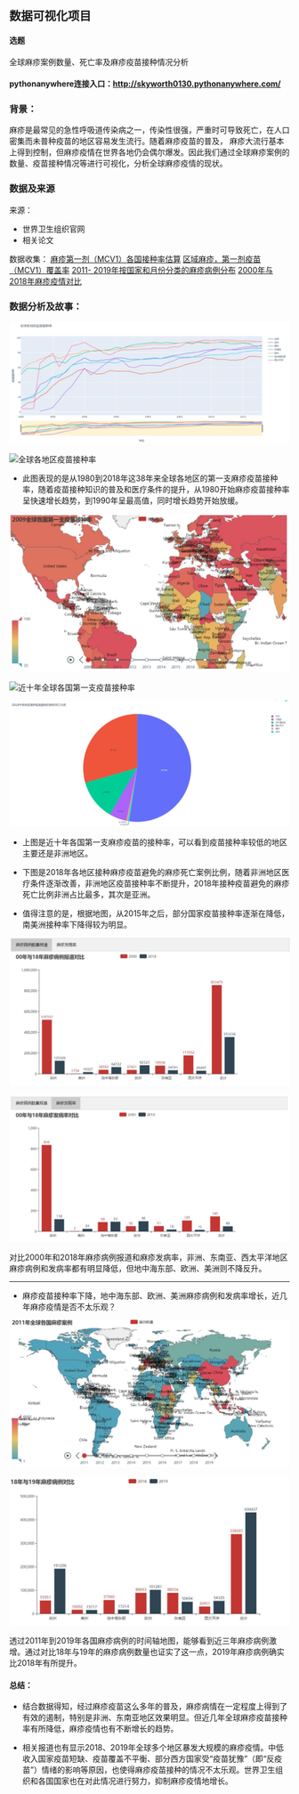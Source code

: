 ## 数据可视化项目

#### 选题
全球麻疹案例数量、死亡率及麻疹疫苗接种情况分析

#### pythonanywhere连接入口：http://skyworth0130.pythonanywhere.com/


### 背景：
麻疹是最常见的急性呼吸道传染病之一，传染性很强，严重时可导致死亡，在人口密集而未普种疫苗的地区容易发生流行。随着麻疹疫苗的普及，
麻疹大流行基本上得到控制，但麻疹疫情在世界各地仍会偶尔爆发。因此我们通过全球麻疹案例的数量、疫苗接种情况等进行可视化，分析全球麻疹疫情的现状。


### 数据及来源

来源：
- 世界卫生组织官网
- 相关论文

数据收集：
[麻疹第一剂（MCV1）各国接种率估算](http://http://apps.who.int/gho/data/node.main.A826?lang=en)
[区域麻疹，第一剂疫苗（MCV1）覆盖率](http://apps.who.int/gho/data/view.main.81100?lang=en)
[2011- 2019年按国家和月份分类的麻疹病例分布](https://www.who.int/immunization/monitoring_surveillance/burden/vpd/surveillance_type/active/measles_monthlydata/en/)
[2000年与2018年麻疹疫情对比](https://s3.amazonaws.com/wp-agility2/measles/wp-content/uploads/2019/12/Progress-Toward-Regional-Measles-Elimination-2018.pdf)


### 数据分析及故事：

![全球各地区疫苗接种率](https://github.com/NFUNM004/Data_Visualization/blob/master/keshihua_image/yimiaojiezhong.JPG "全球各地区疫苗接种率.jpg")

![全球各地区疫苗接种率](https://github.com/NFUNM004/Data_Visualization/blob/master/keshihua_image/yimiaojiezhong.PNG"全球各地区疫苗接种率.png")

- 此图表现的是从1980到2018年这38年来全球各地区的第一支麻疹疫苗接种率，随着疫苗接种知识的普及和医疗条件的提升，从1980开始麻疹疫苗接种率呈快速增长趋势，到1990年呈最高值，同时增长趋势开始放缓。

![近十年全球各国第一支疫苗接种率](https://github.com/NFUNM004/Data_Visualization/blob/master/keshihua_image/jinshinianyimiao.JPG "近十年全球各国第一支疫苗接种率.jpg")

![近十年全球各国第一支疫苗接种率](https://github.com/NFUNM004/Data_Visualization/blob/master/keshihua_image/jinshinianyimiao.PNG "近十年全球各国第一支疫苗接种率.png")

![2018年各地区接种麻疹疫苗避免的麻疹死亡比例](https://github.com/NFUNM004/Data_Visualization/blob/master/keshihua_image/18_bimianshiwang.JPG "2018年各地区接种麻疹疫苗避免的麻疹死亡比例.jpg")

- 上图是近十年各国第一支麻疹疫苗的接种率，可以看到疫苗接种率较低的地区主要还是非洲地区。
- 下图是2018年各地区接种麻疹疫苗避免的麻疹死亡案例比例，随着非洲地区医疗条件逐渐改善，非洲地区疫苗接种率不断提升，2018年接种疫苗避免的麻疹死亡比例非洲占比最多，其次是亚洲。

- 值得注意的是，根据地图，从2015年之后，部分国家疫苗接种率逐渐在降低，南美洲接种率下降得较为明显。

![2000年与2018年麻疹病例报道对比](https://github.com/NFUNM004/Data_Visualization/blob/master/keshihua_image/08_18duibi.JPG "2000年与2018年麻疹病例报道对比.jpg")

![2000年与2018年麻疹发病率](https://github.com/NFUNM004/Data_Visualization/blob/master/keshihua_image/fabinglv.JPG "2000年与2018年麻疹发病率.jpg")


 对比2000年和2018年麻疹病例报道和麻疹发病率，非洲、东南亚、西太平洋地区麻疹病例和发病率都有明显降低，但地中海东部、欧洲、美洲则不降反升。

---
- 麻疹疫苗接种率下降，地中海东部、欧洲、美洲麻疹病例和发病率增长，近几年麻疹疫情是否不太乐观？


![2011到2019年全球各国麻疹案例](https://github.com/NFUNM004/Data_Visualization/blob/master/keshihua_image/11-19mazhenanli.JPG "2011到2019年全球各国麻疹案例")


![2018年与2019年麻疹病例对比](https://github.com/NFUNM004/Data_Visualization/blob/master/keshihua_image/18_19duibi.JPG "2018年与2019年麻疹病例对比")


透过2011年到2019年各国麻疹病例的时间轴地图，能够看到近三年麻疹病例激增。通过对比18年与19年的麻疹病例数量也证实了这一点，2019年麻疹病例确实比2018年有所提升。


#### 总结：
- 结合数据得知，经过麻疹疫苗这么多年的普及，麻疹病情在一定程度上得到了有效的遏制，特别是非洲、东南亚地区效果明显。但近几年全球麻疹疫苗接种率有所降低，麻疹疫情也有不断增长的趋势。

- 相关报道也有显示2018、2019年全球多个地区暴发大规模的麻疹疫情。中低收入国家疫苗短缺、疫苗覆盖不平衡、部分西方国家受“疫苗犹豫”（即“反疫苗”）情绪的影响等原因，也使得麻疹疫苗接种的情况不太乐观。世界卫生组织和各国国家也在对此情况进行努力，抑制麻疹疫情地增长。
